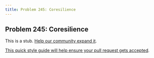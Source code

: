 ```yaml
---
title: Problem 245: Coresilience
---
```

## Problem 245: Coresilience

This is a stub. <a href='https://github.com/freecodecamp/guides/tree/master/src/pages/certifications/coding-interview-prep/project-euler/problem-245-coresilience/index.md' target='_blank' rel='nofollow'>Help our community expand it</a>.

<a href='https://github.com/freecodecamp/guides/blob/master/README.md' target='_blank' rel='nofollow'>This quick style guide will help ensure your pull request gets accepted</a>.

<!-- The article goes here, in GitHub-flavored Markdown. Feel free to add YouTube videos, images, and CodePen/JSBin embeds  -->

